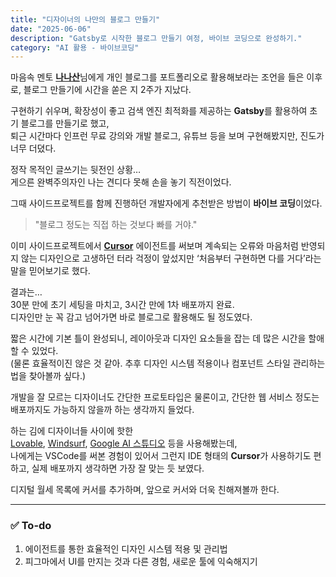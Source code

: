 ```yaml
---
title: "디자이너의 나만의 블로그 만들기"
date: "2025-06-06"
description: "Gatsby로 시작한 블로그 만들기 여정, 바이브 코딩으로 완성하기."
category: "AI 활용 - 바이브코딩"
---
```


마음속 멘토 [**나나산**](https://www.nanasan.co.kr/nanasan/)님에게 개인 블로그를 포트폴리오로 활용해보라는 조언을 들은 이후로, 블로그 만들기에 시간을 쏟은 지 2주가 지났다.

구현하기 쉬우며, 확장성이 좋고 검색 엔진 최적화를 제공하는 **Gatsby**를 활용하여 초기 블로그를 만들기로 했고,  
퇴근 시간마다 인프런 무료 강의와 개발 블로그, 유튜브 등을 보며 구현해봤지만, 진도가 너무 더뎠다.

정작 목적인 글쓰기는 뒷전인 상황…  
게으른 완벽주의자인 나는 견디다 못해 손을 놓기 직전이었다.

그때 사이드프로젝트를 함께 진행하던 개발자에게 추천받은 방법이 **바이브 코딩**이었다.

> "블로그 정도는 직접 하는 것보다 빠를 거야."

이미 사이드프로젝트에서 [**Cursor**](https://www.cursor.so) 에이전트를 써보며 계속되는 오류와 마음처럼 반영되지 않는 디자인으로 고생하던 터라 걱정이 앞섰지만 ‘처음부터 구현하면 다를 거다’라는 말을 믿어보기로 했다.

결과는…  
30분 만에 초기 세팅을 마치고, 3시간 만에 1차 배포까지 완료.  
디자인만 눈 꼭 감고 넘어가면 바로 블로그로 활용해도 될 정도였다.

짧은 시간에 기본 틀이 완성되니, 레이아웃과 디자인 요소들을 잡는 데 많은 시간을 할애할 수 있었다.  
(물론 효율적이진 않은 것 같아. 추후 디자인 시스템 적용이나 컴포넌트 스타일 관리하는 법을 찾아볼까 싶다.)

개발을 잘 모르는 디자이너도 간단한 프로토타입은 물론이고, 간단한 웹 서비스 정도는 배포까지도 가능하지 않을까 하는 생각까지 들었다.

하는 김에 디자이너들 사이에 핫한  
[Lovable](https://www.lovable.so), [Windsurf](https://www.windsurf.dev), [Google AI 스튜디오](https://makersuite.google.com/) 등을 사용해봤는데,  
나에게는 VSCode를 써본 경험이 있어서 그런지 IDE 형태의 **Cursor**가 사용하기도 편하고, 실제 배포까지 생각하면 가장 잘 맞는 듯 보였다.

디지털 월세 목록에 커서를 추가하며, 앞으로 커서와 더욱 친해져볼까 한다.

---

### ✅ To-do

1. 에이전트를 통한 효율적인 디자인 시스템 적용 및 관리법  
2. 피그마에서 UI를 만지는 것과 다른 경험, 새로운 툴에 익숙해지기